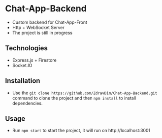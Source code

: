 # Chat-App-Backend

- Custom backend for Chat-App-Front
- Http + WebSocket Server
- The project is still in progress

## Technologies

- Express.js + Firestore
- Socket.IO

## Installation

- Use the `git clone https://github.com/ZdravDim/Chat-App-Backend.git` command to clone the project and then `npm install` to install dependencies.

## Usage

- Run `npm start` to start the project, it will run on http://localhost:3001
